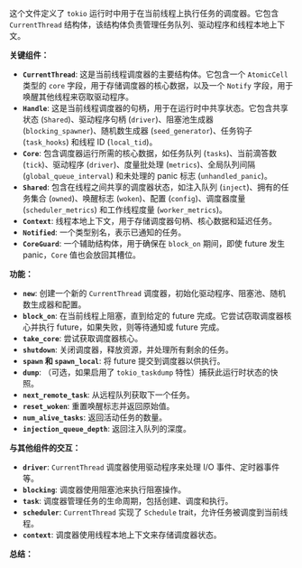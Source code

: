 这个文件定义了 `tokio` 运行时中用于在当前线程上执行任务的调度器。它包含 `CurrentThread` 结构体，该结构体负责管理任务队列、驱动程序和线程本地上下文。

**关键组件：**

*   **`CurrentThread`**:  这是当前线程调度器的主要结构体。它包含一个 `AtomicCell` 类型的 `core` 字段，用于存储调度器的核心数据，以及一个 `Notify` 字段，用于唤醒其他线程来窃取驱动程序。
*   **`Handle`**:  这是当前线程调度器的句柄，用于在运行时中共享状态。它包含共享状态 (`Shared`)、驱动程序句柄 (`driver`)、阻塞池生成器 (`blocking_spawner`)、随机数生成器 (`seed_generator`)、任务钩子 (`task_hooks`) 和线程 ID (`local_tid`)。
*   **`Core`**:  包含调度器运行所需的核心数据，如任务队列 (`tasks`)、当前滴答数 (`tick`)、驱动程序 (`driver`)、度量批处理 (`metrics`)、全局队列间隔 (`global_queue_interval`) 和未处理的 panic 标志 (`unhandled_panic`)。
*   **`Shared`**:  包含在线程之间共享的调度器状态，如注入队列 (`inject`)、拥有的任务集合 (`owned`)、唤醒标志 (`woken`)、配置 (`config`)、调度器度量 (`scheduler_metrics`) 和工作线程度量 (`worker_metrics`)。
*   **`Context`**:  线程本地上下文，用于存储调度器句柄、核心数据和延迟任务。
*   **`Notified`**:  一个类型别名，表示已通知的任务。
*   **`CoreGuard`**:  一个辅助结构体，用于确保在 `block_on` 期间，即使 future 发生 panic，`Core` 值也会放回其槽位。

**功能：**

*   **`new`**:  创建一个新的 `CurrentThread` 调度器，初始化驱动程序、阻塞池、随机数生成器和配置。
*   **`block_on`**:  在当前线程上阻塞，直到给定的 future 完成。它尝试窃取调度器核心并执行 future，如果失败，则等待通知或 future 完成。
*   **`take_core`**:  尝试获取调度器核心。
*   **`shutdown`**:  关闭调度器，释放资源，并处理所有剩余的任务。
*   **`spawn` 和 `spawn_local`**:  将 future 提交到调度器以供执行。
*   **`dump`**:  （可选，如果启用了 `tokio_taskdump` 特性）捕获此运行时状态的快照。
*   **`next_remote_task`**:  从远程队列获取下一个任务。
*   **`reset_woken`**:  重置唤醒标志并返回原始值。
*   **`num_alive_tasks`**:  返回活动任务的数量。
*   **`injection_queue_depth`**:  返回注入队列的深度。

**与其他组件的交互：**

*   **`driver`**:  `CurrentThread` 调度器使用驱动程序来处理 I/O 事件、定时器事件等。
*   **`blocking`**:  调度器使用阻塞池来执行阻塞操作。
*   **`task`**:  调度器管理任务的生命周期，包括创建、调度和执行。
*   **`scheduler`**:  `CurrentThread` 实现了 `Schedule` trait，允许任务被调度到当前线程。
*   **`context`**:  调度器使用线程本地上下文来存储调度器状态。

**总结：**
